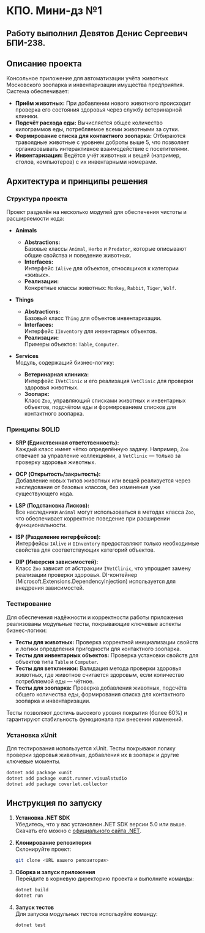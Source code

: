 # КПО. Мини-дз №1

## Работу выполнил Девятов Денис Сергеевич БПИ-238.

## Описание проекта

Консольное приложение для автоматизации учёта животных Московского зоопарка и инвентаризации имущества предприятия. Система обеспечивает:

- **Приём животных:** При добавлении нового животного происходит проверка его состояния здоровья через службу ветеринарной клиники.
- **Подсчёт расхода еды:** Вычисляется общее количество килограммов еды, потребляемое всеми животными за сутки.
- **Формирование списка для контактного зоопарка:** Отбираются травоядные животные с уровнем доброты выше 5, что позволяет организовывать интерактивное взаимодействие с посетителями.
- **Инвентаризация:** Ведётся учёт животных и вещей (например, столов, компьютеров) с их инвентарными номерами.

## Архитектура и принципы решения

### Структура проекта

Проект разделён на несколько модулей для обеспечения чистоты и расширяемости кода:

- **Animals**  
  - **Abstractions:**  
    Базовые классы `Animal`, `Herbo` и `Predator`, которые описывают общие свойства и поведение животных.
  - **Interfaces:**  
    Интерфейс `IAlive` для объектов, относящихся к категории «живых».
  - **Реализации:**  
    Конкретные классы животных: `Monkey`, `Rabbit`, `Tiger`, `Wolf`.

- **Things**  
  - **Abstractions:**  
    Базовый класс `Thing` для объектов инвентаризации.
  - **Interfaces:**  
    Интерфейс `IInventory` для инвентарных объектов.
  - **Реализации:**  
    Примеры объектов: `Table`, `Computer`.

- **Services**  
  Модуль, содержащий бизнес-логику:
  - **Ветеринарная клиника:**  
    Интерфейс `IVetClinic` и его реализация `VetClinic` для проверки здоровья животных.
  - **Зоопарк:**  
    Класс `Zoo`, управляющий списками животных и инвентарных объектов, подсчётом еды и формированием списков для контактного зоопарка.

### Принципы SOLID

- **SRP (Единственная ответственность):**  
  Каждый класс имеет чётко определённую задачу. Например, `Zoo` отвечает за управление коллекциями, а `VetClinic` — только за проверку здоровья животных.

- **OCP (Открытость/закрытость):**  
  Добавление новых типов животных или вещей реализуется через наследование от базовых классов, без изменения уже существующего кода.

- **LSP (Подстановка Лисков):**  
  Все наследники `Animal` могут использоваться в методах класса `Zoo`, что обеспечивает корректное поведение при расширении функциональности.

- **ISP (Разделение интерфейсов):**  
  Интерфейсы `IAlive` и `IInventory` предоставляют только необходимые свойства для соответствующих категорий объектов.

- **DIP (Инверсия зависимостей):**  
  Класс `Zoo` зависит от абстракции `IVetClinic`, что упрощает замену реализации проверки здоровья. DI-контейнер (Microsoft.Extensions.DependencyInjection) используется для внедрения зависимостей.

### Тестирование

Для обеспечения надёжности и корректности работы приложения реализованы модульные тесты, покрывающие ключевые аспекты бизнес-логики:
- **Тесты для животных:** Проверка корректной инициализации свойств и логики определения пригодности для контактного зоопарка.
- **Тесты для инвентарных объектов:** Проверка установки свойств для объектов типа `Table` и `Computer`.
- **Тесты для ветклиники:** Валидация метода проверки здоровья животных, где животное считается здоровым, если количество потребляемой еды — чётное.
- **Тесты для зоопарка:** Проверка добавления животных, подсчёта общего количества еды, формирования списка для контактного зоопарка и инвентаризации.

Тесты позволяют достичь высокого уровня покрытия (более 60%) и гарантируют стабильность функционала при внесении изменений.

### Установка xUnit

Для тестирования используется xUnit. Тесты покрывают логику проверки здоровья животных, добавления их в зоопарк и другие ключевые моменты.

```bash
dotnet add package xunit
dotnet add package xunit.runner.visualstudio
dotnet add package coverlet.collector
```

## Инструкция по запуску

1. **Установка .NET SDK**  
   Убедитесь, что у вас установлен .NET SDK версии 5.0 или выше. Скачать его можно с [официального сайта .NET](https://dotnet.microsoft.com/download).

2. **Клонирование репозитория**  
   Склонируйте проект:
   ```bash
   git clone <URL вашего репозитория>
   ```

3. **Сборка и запуск приложения**  
   Перейдите в корневую директорию проекта и выполните команды:
   ```bash
   dotnet build
   dotnet run
   ```

4. **Запуск тестов**  
   Для запуска модульных тестов используйте команду:
   ```bash
   dotnet test
   ```
